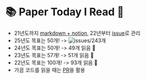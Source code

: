 # 📚 Paper Today I Read 📓
- 21년도까지 [markdown + notion](https://github.com/long8v/PTIR/blob/main/2021.md), 22년부터 [issue](https://github.com/long8v/PTIR/issues)로 관리
- 25년도 목표는 50개! -> <img alt="issues" src="https://img.shields.io/github/issues/long8v/PTIR?color=0088ff">/243개
- 24년도 목표는 50개! -> 49개 읽음 🎉  
- 23년도 목표는 57개! -> 51개 읽음 :tada: 
- 22년도 목표는 100개! -> 93개 읽음 :tada:
- 가끔 코드를 읽을 때는 [PR](https://github.com/long8v/PTIR/pulls)을 활용
